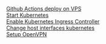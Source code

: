 [Github Actions deploy on VPS](https://gist.github.com/danielwetan/4f4db933531db5dd1af2e69ec8d54d8a)\
[Start Kubernetes](https://kubernetes.io/docs/concepts/overview/working-with-objects/)\
[Enable Kubernetes Ingress Controller](https://kubernetes.io/docs/tasks/access-application-cluster/ingress-minikube/)\
[Change host interfaces kubernetes](https://microk8s.io/docs/configure-host-interfaces)\
[Setup OpenVPN](https://www.cyberciti.biz/faq/howto-setup-openvpn-server-on-ubuntu-linux-14-04-or-16-04-lts/)